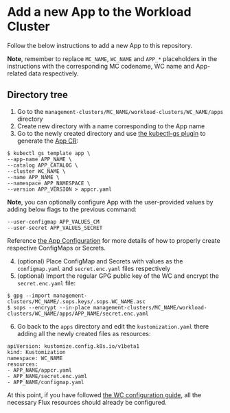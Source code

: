 # Add a new App to the Workload Cluster

Follow the below instructions to add a new App to this repository.

**Note**, remember to replace `MC_NAME`, `WC_NAME` and `APP_*` placeholders in the instructions with the corresponding MC codename, WC name and App-related data respectively.

## Directory tree

1. Go to the `management-clusters/MC_NAME/workload-clusters/WC_NAME/apps` directory
2. Create new directory with a name corresponding to the App name
3. Go to the newly created directory and use [the kubectl-gs plugin](https://github.com/giantswarm/kubectl-gs) to generate the [App CR](https://docs.giantswarm.io/ui-api/kubectl-gs/template-app/):

```
$ kubectl gs template app \
--app-name APP_NAME \
--catalog APP_CATALOG \
--cluster WC_NAME \
--name APP_NAME \
--namespace APP_NAMESPACE \
--version APP_VERSION > appcr.yaml
```

**Note**, you can optionally configure App with the user-provided values by adding below flags to the previous command:

```
--user-configmap APP_VALUES_CM
--user-secret APP_VALUES_SECRET
```

Reference [the App Configuration](https://docs.giantswarm.io/app-platform/app-configuration/) for more details of how to properly create respective ConfigMaps or Secrets.

4. (optional) Place ConfigMap and Secrets with values as the `configmap.yaml` and `secret.enc.yaml` files respectively
5. (optional) Import the regular GPG public key of the WC and encrypt the `secret.enc.yaml` file:

```
$ gpg --import management-clusters/MC_NAME/.sops.keys/.sops.WC_NAME.asc
$ sops --encrypt --in-place management-clusters/MC_NAME/workload-clusters/WC_NAME/apps/APP_NAME/secret.enc.yaml
```

6. Go back to the `apps` directory and edit the `kustomization.yaml` there adding all the newly created files as resources:

```
apiVersion: kustomize.config.k8s.io/v1beta1
kind: Kustomization
namespace: WC_NAME
resources:
- APP_NAME/appcr.yaml
- APP_NAME/secret.enc.yaml
- APP_NAME/configmap.yaml
```

At this point, if you have followed [the WC configuration guide](./add_wc.md), all the necessary Flux resources should already be configured.
